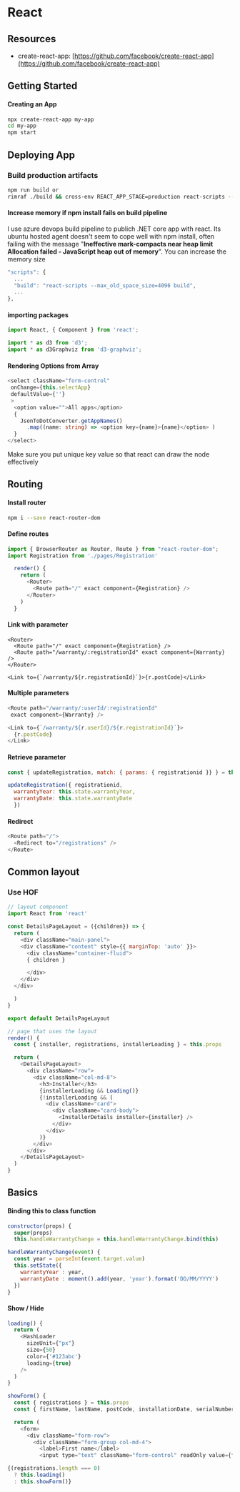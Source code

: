 # React

## Resources

* create-react-app: [https://github.com/facebook/create-react-app](https://github.com/facebook/create-react-app)

## Getting Started

#### Creating an App

```bash
npx create-react-app my-app
cd my-app
npm start
```

## Deploying App

### Build production artifacts

```bash
npm run build or
rimraf ./build && cross-env REACT_APP_STAGE=production react-scripts --max_old_space_size=4096 build
```



#### Increase memory if npm install fails on build pipeline

I use azure devops build pipeline to publich .NET core app with react. Its ubuntu hosted agent doesn't seem to cope well with npm install, often failing with the message "**Ineffective mark-compacts near heap limit Allocation failed - JavaScript heap out of memory**". You can increase the memory size

```javascript
"scripts": {
  ...
  "build": "react-scripts --max_old_space_size=4096 build",
  ...
},
```

#### importing packages

```javascript
import React, { Component } from 'react';

import * as d3 from 'd3';
import * as d3Graphviz from 'd3-graphviz';
```

#### Rendering Options from Array

```typescript
<select className="form-control" 
 onChange={this.selectApp}
 defaultValue={''}
 >
  <option value="">All apps</option>
  {
    JsonToDotConverter.getAppNames()
      .map((name: string) => <option key={name}>{name}</option> ) 
  }
</select>
```

Make sure you put unique key value so that react can draw the node effectively

## Routing

#### Install router

```bash
npm i --save react-router-dom
```

#### Define routes

```javascript
import { BrowserRouter as Router, Route } from "react-router-dom";
import Registration from './pages/Registration'

  render() {
    return (
      <Router>
        <Route path="/" exact component={Registration} />
      </Router>
    )
  }
```

#### Link with parameter

```markup
<Router>
  <Route path="/" exact component={Registration} />
  <Route path="/warranty/:registrationId" exact component={Warranty} />
</Router>

<Link to={`/warranty/${r.registrationId}`}>{r.postCode}</Link>
```

#### Multiple parameters

```javascript
<Route path="/warranty/:userId/:registrationId" 
 exact component={Warranty} />

<Link to={`/warranty/${r.userId}/${r.registrationId}`}>
  {r.postCode}
</Link>
```

#### Retrieve parameter

```javascript
const { updateRegistration, match: { params: { registrationid }} } = this.props

updateRegistration({ registrationid, 
  warrantyYear: this.state.warrantyYear,
  warrantyDate: this.state.warrantyDate
  })
```

#### Redirect

```javascript
<Route path="/">
  <Redirect to="/registrations" />
</Route>
```

## Common layout

### Use HOF

```javascript
// layout component
import React from 'react'

const DetailsPageLayout = ({children}) => {
  return (
    <div className="main-panel">
    <div className="content" style={{ marginTop: 'auto' }}>
      <div className="container-fluid">
      { children }

      </div>
    </div>
  </div>

  )
}

export default DetailsPageLayout

// page that uses the layout
render() {
  const { installer, registrations, installerLoading } = this.props

  return (
    <DetailsPageLayout>
      <div className="row">
        <div className="col-md-8">
          <h3>Installer</h3>
          {installerLoading && Loading()}
          {!installerLoading && (
            <div className="card">
              <div className="card-body">
                <InstallerDetails installer={installer} />
              </div>
            </div>
          )}
        </div>
      </div>
    </DetailsPageLayout>
  )
}

```

## Basics

#### Binding this to class function

```javascript
constructor(props) {
  super(props)
  this.handleWarrantyChange = this.handleWarrantyChange.bind(this)

handleWarrantyChange(event) {
  const year = parseInt(event.target.value)
  this.setState({ 
    warrantyYear : year,
    warrantyDate : moment().add(year, 'year').format('DD/MM/YYYY') 
  })
}
```

#### Show / Hide

```javascript
loading() {
  return (
    <HashLoader
      sizeUnit={"px"}
      size={50}
      color={'#123abc'}
      loading={true}
    />
  )
}

showForm() {
  const { registrations } = this.props
  const { firstName, lastName, postCode, installationDate, serialNumber, model } = registrations[0]

  return (
    <form>
      <div className="form-row">
        <div className="form-group col-md-4">
          <label>First name</label>
          <input type="text" className="form-control" readOnly value={firstName} />

{(registrations.length === 0) 
  ? this.loading() 
  : this.showForm()}
```



